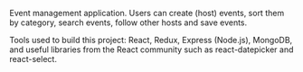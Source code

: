 Event management application. Users can create (host) events, sort them by category, search events, follow other hosts and save events. 

Tools used to build this project: React, Redux, Express (Node.js), MongoDB, and useful libraries from the React community such as react-datepicker and react-select.
